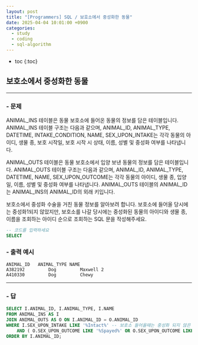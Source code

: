 ```yaml
---
layout: post
title: "[Programmers] SQL / 보호소에서 중성화한 동물"
date: 2025-04-04 10:01:00 +0900
categories: 
  - study
  - coding
  - sql-algorithm
---
```


* toc
{:toc}

## 보호소에서 중성화한 동물

---

### - 문제

ANIMAL_INS 테이블은 동물 보호소에 들어온 동물의 정보를 담은 테이블입니다. ANIMAL_INS 테이블 구조는 다음과 같으며, ANIMAL_ID, ANIMAL_TYPE, DATETIME, INTAKE_CONDITION, NAME, SEX_UPON_INTAKE는 각각 동물의 아이디, 생물 종, 보호 시작일, 보호 시작 시 상태, 이름, 성별 및 중성화 여부를 나타냅니다.

ANIMAL_OUTS 테이블은 동물 보호소에서 입양 보낸 동물의 정보를 담은 테이블입니다. ANIMAL_OUTS 테이블 구조는 다음과 같으며, ANIMAL_ID, ANIMAL_TYPE, DATETIME, NAME, SEX_UPON_OUTCOME는 각각 동물의 아이디, 생물 종, 입양일, 이름, 성별 및 중성화 여부를 나타냅니다. ANIMAL_OUTS 테이블의 ANIMAL_ID는 ANIMAL_INS의 ANIMAL_ID의 외래 키입니다.

보호소에서 중성화 수술을 거친 동물 정보를 알아보려 합니다. 보호소에 들어올 당시에는 중성화1되지 않았지만, 보호소를 나갈 당시에는 중성화된 동물의 아이디와 생물 종, 이름을 조회하는 아이디 순으로 조회하는 SQL 문을 작성해주세요.

```sql
-- 코드를 입력하세요
SELECT
```

### - 출력 예시

```
ANIMAL_ID	ANIMAL_TYPE	NAME
A382192	        Dog	        Maxwell 2
A410330	        Dog	        Chewy
```

<!-- >  -->

---

### - 답

```sql
SELECT I.ANIMAL_ID, I.ANIMAL_TYPE, I.NAME
FROM ANIMAL_INS AS I
JOIN ANIMAL_OUTS AS O ON I.ANIMAL_ID = O.ANIMAL_ID
WHERE I.SEX_UPON_INTAKE LIKE '%Intact%' -- 보호소 들어올때는 중성화 되지 않은
    AND ( O.SEX_UPON_OUTCOME LIKE '%Spayed%' OR O.SEX_UPON_OUTCOME LIKE '%Neutered%') -- 나갈때는 된 동물 조회
ORDER BY I.ANIMAL_ID;
```

<!--  -->
